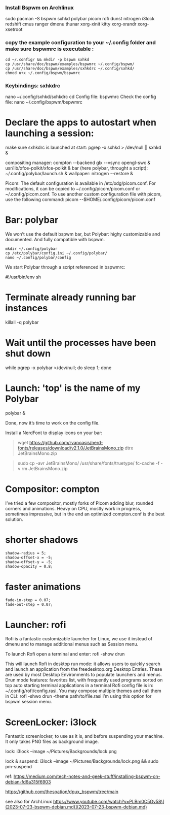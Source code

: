 
### Install Bspwm on Archlinux
sudo pacman -S bspwm sxhkd polybar picom rofi dunst nitrogen i3lock redshift cmus ranger dmenu thunar xorg-xinit kitty xorg-xrandr xorg-xsetroot

### copy the example configuration to your ~/.config folder and make sure bspwmrc is executable :
```
cd ~/.config/ && mkdir -p bspwm sxhkd
cp /usr/share/doc/bspwm/examples/bspwmrc ~/.config/bspwm/
cp /usr/share/doc/bspwm/examples/sxhkdrc ~/.config/sxhkd/
chmod u+x ~/.config/bspwm/bspwmrc
```

### Keybindings: sxhkdrc

nano ~/.config/sxhkd/sxhkdrc
cd
Config file: bspwmrc
Check the config file:
nano ~/.config/bspwm/bspwmrc

# Declare the apps to autostart when launching a session:
make sure sxhkdrc is launched at start:     pgrep -x sxhkd > /dev/null || sxhkd &

compositing manager:                        compton --backend glx --vsync opengl-swc &
                                            usr/lib/xfce-polkit/xfce-polkit &
bar (here polybar, throught a script):      ~/.config/polybar/launch.sh &
wallpaper:                                  nitrogen --restore &

Picom:
The default configuration is available in /etc/xdg/picom.conf. For modifications, it can be copied to ~/.config/picom/picom.conf or ~/.config/picom.conf.
To use another custom configuration file with picom, use the following command:
picom --$HOME/.config/picom/picom.conf

# Bar: polybar
We won’t use the default bspwm bar, but Polybar: highy customizable and documented. And fully compatible with bspwm.
```
mkdir ~/.config/polybar
cp /etc/polybar/config.ini ~/.config/polybar/
nano ~/.config/polybar/config
```
We start Polybar through a script referenced in bspwmrc:

#!/usr/bin/env sh

# Terminate already running bar instances
killall -q polybar

# Wait until the processes have been shut down
while pgrep -x polybar >/dev/null; do sleep 1; done

# Launch: 'top' is the name of my Polybar
polybar &

Done, now it’s time to work on the config file.

Install a NerdFont to display icons on your bar:

> wget https://github.com/ryanoasis/nerd-fonts/releases/download/v2.1.0/JetBrainsMono.zip
> dtrx JetBrainsMono.zip

> sudo cp -avr JetBrainsMono/ /usr/share/fonts/truetype/
> fc-cache -f -v
> rm JetBrainsMono.zip

# Compositor: compton
I’ve tried a few compositor, mostly forks of Picom adding blur, rounded corners and animations. Heavy on CPU, mostly work in progress, sometimes impressive, but in the end an optimized compton.conf is the best solution.

# shorter shadows
```
shadow-radius = 5;
shadow-offset-x = -5;
shadow-offset-y = -5;
shadow-opacity = 0.8;
```
# faster animations
```
fade-in-step = 0.07;
fade-out-step = 0.07;
```

# Launcher: rofi
Rofi is a fantastic customizable launcher for Linux, we use it instead of dmenu and to manage additional menus such as Session menu.

To launch Rofi open a terminal and enter: rofi -show drun

This will launch Rofi in desktop run mode: it allows users to quickly search and launch an application from the freedesktop.org Desktop Entries. These are used by most Desktop Environments to populate launchers and menus. Drun mode features: favorites list, with frequently used programs sorted on top auto starting terminal applications in a terminal Rofi config file is in: ~/.config/rofi/config.rasi. You may compose multiple themes and call them in CLI: rofi -shwo drun -theme path/to/file.rasi I’m using this option for bspwm session menu.

# ScreenLocker: i3lock
Fantastic screenlocker, to use as it is, and before suspending your machine. It only takes PNG files as background image.

lock: i3lock –image ~/Pictures/Backgrounds/lock.png

lock & suspend: i3lock –image ~/Pictures/Backgrounds/lock.png && sudo pm-suspend

ref: https://medium.com/tech-notes-and-geek-stuff/installing-bspwm-on-debian-fd6a315f6903

https://github.com/thespation/dpux_bspwm/tree/main

 see also for ArchLinux https://www.youtube.com/watch?v=PLBm0C5Gv58\](2023-07-23-bspwm-debian.md)](2023-07-23-bspwm-debian.md)


